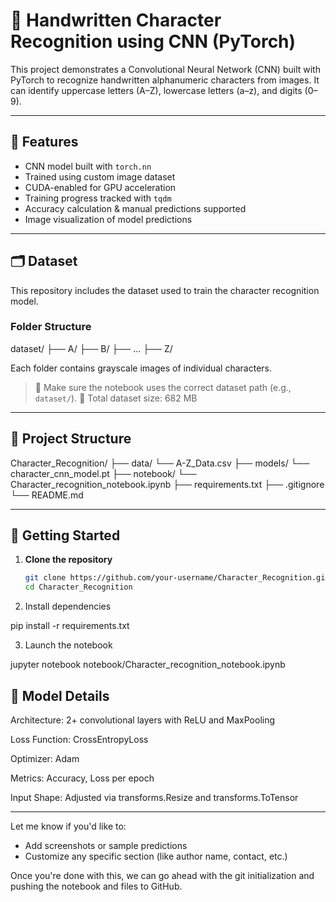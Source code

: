 # 🧠 Handwritten Character Recognition using CNN (PyTorch)

This project demonstrates a Convolutional Neural Network (CNN) built with PyTorch to recognize handwritten alphanumeric characters from images. It can identify uppercase letters (A–Z), lowercase letters (a–z), and digits (0–9).

---

## 📌 Features

- CNN model built with `torch.nn`
- Trained using custom image dataset
- CUDA-enabled for GPU acceleration
- Training progress tracked with `tqdm`
- Accuracy calculation & manual predictions supported
- Image visualization of model predictions

---

## 🗂 Dataset

This repository includes the dataset used to train the character recognition model.

### Folder Structure
dataset/
├── A/
├── B/
├── ...
├── Z/

Each folder contains grayscale images of individual characters.

> 📌 Make sure the notebook uses the correct dataset path (e.g., `dataset/`).
> 🧩 Total dataset size: 682 MB

---

## 📁 Project Structure

Character_Recognition/
├── data/
  └── A-Z_Data.csv
├── models/
  └── character_cnn_model.pt
├── notebook/
  └── Character_recognition_notebook.ipynb
├── requirements.txt
├── .gitignore
└── README.md


---

## 🚀 Getting Started

1. **Clone the repository**
   ```bash
   git clone https://github.com/your-username/Character_Recognition.git
   cd Character_Recognition

2. Install dependencies

pip install -r requirements.txt

3. Launch the notebook

jupyter notebook notebook/Character_recognition_notebook.ipynb


## 🧪 Model Details

Architecture: 2+ convolutional layers with ReLU and MaxPooling

Loss Function: CrossEntropyLoss

Optimizer: Adam

Metrics: Accuracy, Loss per epoch

Input Shape: Adjusted via transforms.Resize and transforms.ToTensor


---



Let me know if you'd like to:
- Add screenshots or sample predictions
- Customize any specific section (like author name, contact, etc.)

Once you're done with this, we can go ahead with the git initialization and pushing the notebook and files to GitHub.
